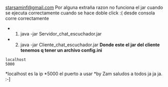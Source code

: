 starsaminf@gmail.com
Por alguna extraña razon no funciona el jar cuando se ejecuta correctamente cuando se hace doble click :(
desde consola corre correctamente 
* 1) 	java -jar Servidor_chat_escuchador.jar
* 2)	java -jar Cliente_chat_escuchador.jar 
**Donde este el jar del cliente tenemos q tener un archivo config.ini**
```
localhost
5000
```
*localhost es la ip
*5000 	  el puerto a usar 
*by Zam saludos a todos ja ja ja.
 :-]
